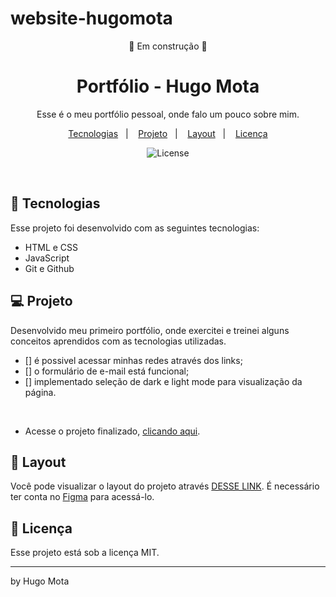 # website-hugomota

<p align="center"> 🚧 Em construção 🚧 </p>

<h1 align="center"> Portfólio - Hugo Mota </h1>

<p align="center">
Esse é o meu portfólio pessoal, onde falo um pouco sobre mim.
</p>

<p align="center">
  <a href="#-tecnologias">Tecnologias</a>&nbsp;&nbsp;&nbsp;|&nbsp;&nbsp;&nbsp;
  <a href="#-projeto">Projeto</a>&nbsp;&nbsp;&nbsp;|&nbsp;&nbsp;&nbsp;
  <a href="#-layout">Layout</a>&nbsp;&nbsp;&nbsp;|&nbsp;&nbsp;&nbsp;
  <a href="#memo-licença">Licença</a>
</p>

<p align="center">
  <img alt="License" src="https://img.shields.io/static/v1?label=license&message=MIT&color=49AA26&labelColor=000000">
</p>

<br>


## 🚀 Tecnologias

Esse projeto foi desenvolvido com as seguintes tecnologias:

- HTML e CSS
- JavaScript 
- Git e Github

## 💻 Projeto

Desenvolvido meu primeiro portfólio, onde exercitei e treinei alguns conceitos aprendidos com as tecnologias utilizadas. 

- [] é possivel acessar minhas redes através dos links;
- [] o formulário de e-mail está funcional;
- [] implementado seleção de dark e light mode para visualização da página.
<br>

- Acesse o projeto finalizado, [clicando aqui](https://github.com/hugojcmotadev/website-hugomota).

## 🔖 Layout

Você pode visualizar o layout do projeto através [DESSE LINK](). É necessário ter conta no [Figma](https://figma.com) para acessá-lo.

## :memo: Licença

Esse projeto está sob a licença MIT.

---

by Hugo Mota 
